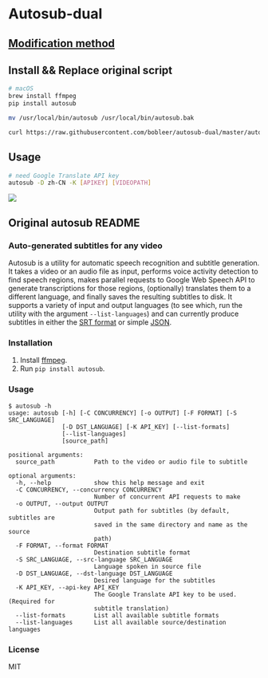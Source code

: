 # Autosub-dual

## [Modification method](https://boblee.cn/2019/03/12/autogenerating-dual-subtitles-for-video-shi-pin-z/)
  
## Install && Replace original script
```bash
# macOS
brew install ffmpeg
pip install autosub

mv /usr/local/bin/autosub /usr/local/bin/autosub.bak

curl https://raw.githubusercontent.com/bobleer/autosub-dual/master/autosub/modified.py -o /usr/local/bin/autosub && chmod +x /usr/local/bin/autosub
```

## Usage
```bash
# need Google Translate API key
autosub -D zh-CN -K [APIKEY] [VIDEOPATH]
```

![](https://github.com/bobleer/autosub-dual/raw/master/Theresa%20May%20warns%20MPs%20-%20'We%20may%20never%20leave%20the%20EU%20at%20all'-R8HWmT1r99Q-0001.jpg)


## Original autosub README

### Auto-generated subtitles for any video

Autosub is a utility for automatic speech recognition and subtitle generation. It takes a video or an audio file as input, performs voice activity detection to find speech regions, makes parallel requests to Google Web Speech API to generate transcriptions for those regions, (optionally) translates them to a different language, and finally saves the resulting subtitles to disk. It supports a variety of input and output languages (to see which, run the utility with the argument `--list-languages`) and can currently produce subtitles in either the [SRT format](https://en.wikipedia.org/wiki/SubRip) or simple [JSON](https://en.wikipedia.org/wiki/JSON).

### Installation

1. Install [ffmpeg](https://www.ffmpeg.org/).
2. Run `pip install autosub`.

### Usage

```
$ autosub -h
usage: autosub [-h] [-C CONCURRENCY] [-o OUTPUT] [-F FORMAT] [-S SRC_LANGUAGE]
               [-D DST_LANGUAGE] [-K API_KEY] [--list-formats]
               [--list-languages]
               [source_path]

positional arguments:
  source_path           Path to the video or audio file to subtitle

optional arguments:
  -h, --help            show this help message and exit
  -C CONCURRENCY, --concurrency CONCURRENCY
                        Number of concurrent API requests to make
  -o OUTPUT, --output OUTPUT
                        Output path for subtitles (by default, subtitles are
                        saved in the same directory and name as the source
                        path)
  -F FORMAT, --format FORMAT
                        Destination subtitle format
  -S SRC_LANGUAGE, --src-language SRC_LANGUAGE
                        Language spoken in source file
  -D DST_LANGUAGE, --dst-language DST_LANGUAGE
                        Desired language for the subtitles
  -K API_KEY, --api-key API_KEY
                        The Google Translate API key to be used. (Required for
                        subtitle translation)
  --list-formats        List all available subtitle formats
  --list-languages      List all available source/destination languages
```

### License

MIT
